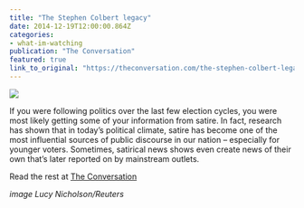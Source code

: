 ```yaml
---
title: "The Stephen Colbert legacy"
date: 2014-12-19T12:00:00.864Z
categories: 
- what-im-watching
publication: "The Conversation"
featured: true
link_to_original: "https://theconversation.com/the-stephen-colbert-legacy-35747"
---
```

![](/uploads/image-20141219-31542-tqw2fv.jpg)

If you were following politics over the last few election cycles, you were most likely getting some of your information from satire. In fact, research has shown that in today’s political climate, satire has become one of the most influential sources of public discourse in our nation – especially for younger voters. Sometimes, satirical news shows even create news of their own that’s later reported on by mainstream outlets.

Read the rest at [The Conversation](https://theconversation.com/the-stephen-colbert-legacy-35747)

_image Lucy Nicholson/Reuters_
